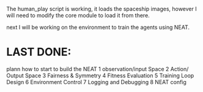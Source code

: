 The human_play script is working, it loads the spaceship images, however I will need to modify the core module to load it from there.

next I will be working on the environment to train the agents using NEAT.

# LAST DONE:
plann how to start to build the NEAT
1 observation/input Space
2 Action/ Output Space
3 Fairness & Symmetry
4 Fitness Evaluation
5 Training Loop Design
6 Environment Control
7 Logging and Debugging
8 NEAT config